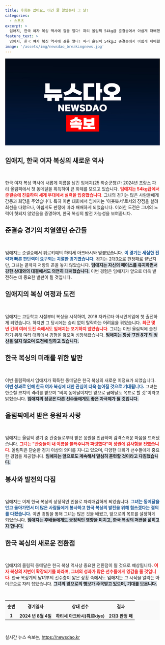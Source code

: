 ```yaml
---
title: 후회는 없어요… 이긴 줄 알았는데 그 날!
categories:
  - 스포츠
excerpt: >
  임애지, 한국 여자 복싱 역사에 길을 열다! 파리 올림픽 54kg급 준결승에서 아쉽게 패배했지만, 동메달로 한국 최초의 올림픽 여자 복싱 메달리스트로 기록됐다. 그녀의 눈부신 여정과 각오를 만나보세요.
feature_text: >
  임애지, 한국 여자 복싱 역사에 길을 열다! 파리 올림픽 54kg급 준결승에서 아쉽게 패배했지만, 동메달로 한국 최초의 올림픽 여자 복싱 메달리스트로 기록됐다. 그녀의 눈부신 여정과 각오를 만나보세요.
image: '/assets/img/newsdao_breakingnews.jpg'
---
```


<p><img src="/assets/img/newsdao_breakingnews.jpg" alt="flaretime 속보" /></p>

<h2 data-ke-size="size26">임애지, 한국 여자 복싱의 새로운 역사</h2>

<p data-ke-size="size16">&nbsp;</p>

<p>한국 여자 복싱 역사에 새롭게 이름을 남긴 임애지(25·화순군청)가 2024년 프랑스 파리 올림픽에서 첫 동메달을 획득하여 큰 화제를 모으고 있습니다. <b><span style="color: #ee2323;">임애지는 54kg급에서 준결승에 진출하여 세계 무대에서 실력을 입증했습니다.</span></b> 그녀의 경기는 많은 사람들에게 감동과 희망을 주었습니다. 특히 이번 대회에서 임애지는 '아웃복서'로서의 장점을 살려 최선을 다했으나, 아쉽게도 판정에 따라 패배하게 되었습니다. 이러한 도전은 그녀의 노력이 헛되지 않았음을 증명하며, 한국 복싱의 발전 가능성을 보여줍니다.</p>

<h2 data-ke-size="size26">준결승 경기의 치열했던 순간들</h2>

<p data-ke-size="size16">&nbsp;</p>

<p>임애지는 준결승에서 튀르키예의 하티세 아크바시와 맞붙었습니다. <b><span style="color: #1a5490;">이 경기는 세심한 전략과 빠른 판단력이 요구되는 치열한 경기였습니다.</span></b> 경기는 2대3으로 판정패로 끝났지만, 그녀는 끝까지 저항의 끈을 놓지 않았습니다. <b><span style="background-color: #21538527;">임애지는 자신의 페이스를 유지하면서 강한 상대와의 대결에서도 의연히 대처했습니다.</span></b> 이번 경험은 임애지가 앞으로 더욱 발전하는 데 중요한 발판이 될 것입니다.</p>

<h2 data-ke-size="size26">임애지의 복싱 여정과 도전</h2>

<p data-ke-size="size16">&nbsp;</p>

<p>임애지는 고등학교 시절부터 복싱을 시작하여, 2018 자카르타 아시안게임에 첫 출전하게 되었습니다. 하지만 그 당시에는 승리 없이 탈락하는 어려움을 겪었습니다. <b><span style="color: #ee2323;">최근 몇 년 간의 여러 도전 속에서도 임애지는 포기하지 않았습니다.</span></b> 그녀는 이번 올림픽에 출전하기 위해 여러 대회에서 경험을 쌓으며 성장해왔습니다. <b><span style="background-color: #21538527;">임애지는 항상 '7전 8기'의 정신을 잃지 않으며 도전에 임하고 있습니다.</span></b></p>

<h2 data-ke-size="size26">한국 복싱의 미래를 위한 발판</h2>

<p data-ke-size="size16">&nbsp;</p>

<p>이번 올림픽에서 임애지가 획득한 동메달은 한국 복싱의 새로운 이정표가 되었습니다. <b><span style="color: #1a5490;">이번 성과로 인해 한국 여자 복싱에 대한 관심이 더욱 높아질 것으로 기대됩니다.</span></b> 그녀는 한순철 코치의 격려를 받으며 “비록 동메달이지만 앞으로 금메달도 목표로 할 것”이라고 밝혔습니다. <b><span style="background-color: #21538527;">임애지의 성공은 다른 선수들에게도 좋은 자극제가 될 것입니다.</span></b></p>

<h2 data-ke-size="size26">올림픽에서 받은 응원과 사랑</h2>

<p data-ke-size="size16">&nbsp;</p>

<p>임애지는 올림픽 경기 중 관중들로부터 받은 응원을 언급하며 감격스러운 마음을 드러냈습니다. <b><span style="color: #ee2323;">그녀는 "관중들이 내 이름을 불러주니까 짜릿했다"며 성원에 감사함을 전했습니다.</span></b> 올림픽은 단순한 경기 이상의 의미를 지니고 있으며, 다양한 대회가 선수들에게 중요한 경험을 제공합니다. <b><span style="background-color: #21538527;">임애지는 앞으로도 계속해서 열심히 훈련할 것이라고 다짐했습니다.</span></b></p>

<h2 data-ke-size="size26">봉사와 발전의 다짐</h2>

<p data-ke-size="size16">&nbsp;</p>

<p>임애지는 이제 한국 복싱의 상징적인 인물로 자리매김하게 되었습니다. <b><span style="color: #1a5490;">그녀는 동메달을 안고 돌아가면서 더 많은 사람들에게 봉사하고 한국 복싱의 발전을 위해 힘쓰겠다는 결의를 다졌습니다.</span></b> 이번 경험을 통해 그녀는 많은 것을 배웠고, 앞으로의 목표를 설정하게 되었습니다. <b><span style="background-color: #21538527;">임애지는 후배들에게도 긍정적인 영향을 미치고, 한국 복싱의 저변을 넓히고자 합니다.</span></b></p>

<h2 data-ke-size="size26">한국 복싱의 새로운 전환점</h2>

<p data-ke-size="size16">&nbsp;</p>

<p>임애지의 올림픽 동메달은 한국 복싱 역사상 중요한 전환점이 될 것으로 예상됩니다. <b><span style="color: #ee2323;">여자 복싱의 저변이 확장되기를 바라며, 그녀의 성과가 많은 선수들에게 영감을 줄 것입니다.</span></b> 한국 복싱계의 남녀부의 선수층이 얇은 상황 속에서도 임애지는 그 시작을 알리는 아이콘으로 자리 잡았습니다. <b><span style="background-color: #21538527;">그녀의 앞으로의 행보가 주목받고 있으며, 기대를 모읍니다.</span></b></p>

<p data-ke-size="size16">&nbsp;</p>

<table style="width: 100%; border-collapse: collapse; background-color: #f9f9f9;">
  <tr>
    <th style="text-align: center; height: 30px;"><b>순번</b></th>
    <th style="text-align: center; height: 30px;"><b>경기일자</b></th>
    <th style="text-align: center; height: 30px;"><b>상대 선수</b></th>
    <th style="text-align: center; height: 30px;"><b>결과</b></th>
  </tr>
  <tr>
    <td style="text-align: center; height: 20px;"><b>1</b></td>
    <td style="text-align: center; height: 20px;"><b>2024 년 8월 4일</b></td>
    <td style="text-align: center; height: 20px;"><b>하티세 아크바시(튀르kiye)</b></td>
    <td style="text-align: center; height: 20px;"><b>2대3 판정 패</b></td>
  </tr>
</table>

<p data-ke-size="size16">&nbsp;</p>
실시간 뉴스 속보는, <a href="https://newsdao.kr" rel="dofollow">https://newsdao.kr</a>


